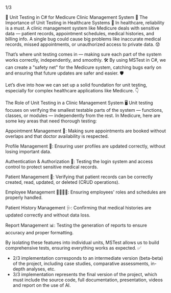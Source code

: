 1/3

🌟 Unit Testing in C# for Medicure Clinic Management System 🌟
The Importance of Unit Testing in Healthcare Systems 🏥
In healthcare, reliability is a must. A clinic management system like Medicure deals with sensitive data — patient records, appointment schedules, medical histories, and billing info. A single bug could cause big problems like inaccurate medical records, missed appointments, or unauthorized access to private data. 😟

That’s where unit testing comes in — making sure each part of the system works correctly, independently, and smoothly. 🛠 By using MSTest in C#, we can create a "safety net" for the Medicure system, catching bugs early on and ensuring that future updates are safer and easier. 🛡

Let’s dive into how we can set up a solid foundation for unit testing, especially for complex healthcare applications like Medicure. 👇

The Role of Unit Testing in a Clinic Management System 🖥
Unit testing focuses on verifying the smallest testable parts of the system — functions, classes, or modules — independently from the rest. In Medicure, here are some key areas that need thorough testing:

Appointment Management 📅: Making sure appointments are booked without overlaps and that doctor availability is respected.

Profile Management 👤: Ensuring user profiles are updated correctly, without losing important data.

Authentication & Authorization 🔑: Testing the login system and access control to protect sensitive medical records.

Patient Management 🏥: Verifying that patient records can be correctly created, read, updated, or deleted (CRUD operations).

Employee Management 👩‍⚕️👨‍⚕️: Ensuring employees' roles and schedules are properly handled.

Patient History Management 🩺: Confirming that medical histories are updated correctly and without data loss.

Report Management 📊: Testing the generation of reports to ensure accuracy and proper formatting.

By isolating these features into individual units, MSTest allows us to build comprehensive tests, ensuring everything works as expected. ✅

- 2/3 implementation corresponds to an intermediate version (beta-beta) of the project, including case studies, comparative assessments, in-depth analyses, etc.
- 3/3 implementation represents the final version of the project, which must include the source code, full documentation, presentation, videos and report on the use of AI.
